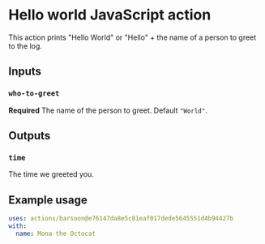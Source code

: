 # Hello world JavaScript action

This action prints "Hello World" or "Hello" + the name of a person to greet to the log.

## Inputs

### `who-to-greet`

**Required** The name of the person to greet. Default `"World"`.

## Outputs

### `time`

The time we greeted you.

## Example usage

```yaml
uses: actions/barsoon@e76147da8e5c81eaf017dede5645551d4b94427b
with:
  name: Mona the Octocat
```
